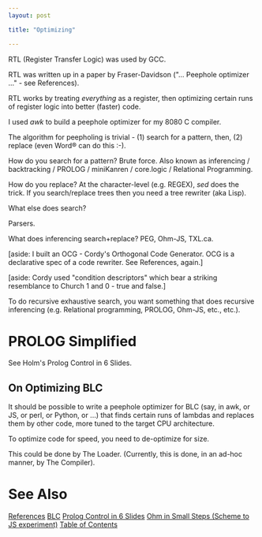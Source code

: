 ```yaml
---
layout: post

title: "Optimizing"

---
```

RTL (Register Transfer Logic) was used by GCC.

RTL was written up in a paper by Fraser-Davidson ("... Peephole optimizer ..." - see References).

RTL works by treating *everything* as a register, then optimizing certain runs of register logic into better (faster) code.

I used *awk* to build a peephole optimizer for my 8080 C compiler.

The algorithm for peepholing is trivial - (1) search for a pattern, then, (2) replace (even Word® can do this :-).

How do you search for a pattern?  Brute force.  Also known as inferencing / backtracking / PROLOG / miniKanren / core.logic / Relational Programming.

How do you replace?  At the character-level (e.g. REGEX), *sed* does the trick.  If you search/replace trees then you need a tree rewriter (aka Lisp).

What else does search?  

Parsers.

What does inferencing search+replace?  PEG, Ohm-JS, TXL.ca.

[aside: I built an OCG - Cordy's Orthogonal Code Generator.  OCG is a declarative spec of a code rewriter.  See References, again.]

[aside: Cordy used "condition descriptors" which bear a striking resemblance to Church 1 and 0 - true and false.]

To do recursive exhaustive search, you want something that does recursive inferencing (e.g. Relational programming, PROLOG, Ohm-JS, etc., etc.).

# PROLOG Simplified

See Holm's Prolog Control in 6 Slides.

## On Optimizing BLC

It should be possible to write a peephole optimizer for BLC (say, in awk, or JS, or perl, or Python, or ...) that finds certain runs of lambdas and replaces them by other code, more tuned to the target CPU architecture.

To optimize code for speed, you need to de-optimize for size.  

This could be done by The Loader.  (Currently, this is done, in an ad-hoc manner, by The Compiler).

# See Also
[References](https://guitarvydas.github.io/2021/01/14/References.html)
[BLC](https://justine.lol/lambda/)
[Prolog Control in 6 Slides](https://www.t3x.org/bits/prolog6.html)
[Ohm in Small Steps (Scheme to JS experiment)](https://computingsimplicity.neocities.org/blogs/OhmInSmallSteps.pdf)
[Table of Contents](https://guitarvydas.github.io/2021/12/10/Table-of-Contents-Dec-01-2021.html)

<script src="https://utteranc.es/client.js" 
        repo="guitarvydas/guitarvydas.github.io" 
        issue-term="pathname" 
        theme="github-light" 
        crossorigin="anonymous" 
        async> 
</script> 
